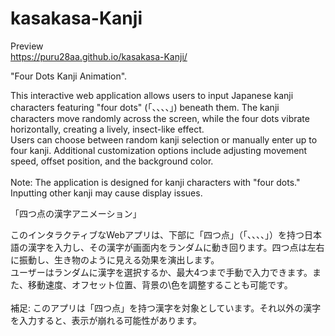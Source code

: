 # kasakasa-Kanji

Preview<br>
https://puru28aa.github.io/kasakasa-Kanji/

"Four Dots Kanji Animation".

This interactive web application allows users to input Japanese kanji characters featuring "four dots" (「、、、、」) beneath them. The kanji characters move randomly across the screen, while the four dots vibrate horizontally, creating a lively, insect-like effect.<br>
Users can choose between random kanji selection or manually enter up to four kanji. Additional customization options include adjusting movement speed, offset position, and the background color.<br><br>
Note: The application is designed for kanji characters with "four dots." Inputting other kanji may cause display issues.

「四つ点の漢字アニメーション」

このインタラクティブなWebアプリは、下部に「四つ点」（「、、、、」）を持つ日本語の漢字を入力し、その漢字が画面内をランダムに動き回ります。四つ点は左右に振動し、生き物のように見える効果を演出します。<br>
ユーザーはランダムに漢字を選択するか、最大4つまで手動で入力できます。また、移動速度、オフセット位置、背景の\色を調整することも可能です。<br><br>
補足: このアプリは「四つ点」を持つ漢字を対象としています。それ以外の漢字を入力すると、表示が崩れる可能性があります。
